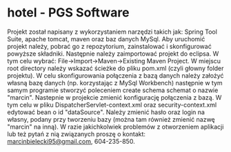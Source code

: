 # hotel - PGS Software

Projekt został napisany z wykorzystaniem narzędzi takich jak: Spring Tool Suite, apache tomcat, maven oraz baz danych MySql. Aby uruchomić projekt należy, pobrać go z repozytorium, zainstalować i skonfigurować powyższe składniki. Następnie należy zaimportować projekt do eclipsa. W tym celu wybrać: File->Import->Maven->Existing Maven Project. W miejscu root directory należy wskazać ścieżke do pliku pom.xml (czyli głowny folder projektu). W celu skonfigurowania połączenia z bazą danych należy założyć własną bazę danych (np. korzystając z MySql Workbench) następnie w tym samym programie stworzyć poleceniem create schema schemat o nazwie "marcin". Nastepnie w projekcie zmienić konfigurację połączenia z bazą. W tym celu w pliku DispatcherServlet-context.xml oraz security-context.xml edytować bean o id "dataSource". Należy zmienić hasło oraz login na własny, podany przy tworzeniu bazy (można tam również zmienić nazwę "marcin" na inną). W razie jakichkolwiek problemów z otworzeniem aplikacji lub też pytań z nią związanych proszę o kontakt: marcinbielecki95@gmail.com, 604-235-850. 
